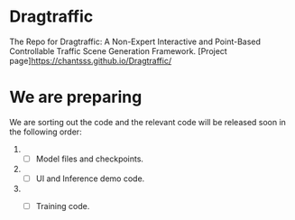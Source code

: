 # Dragtraffic
The Repo for Dragtraffic: A Non-Expert Interactive and Point-Based Controllable Traffic Scene Generation Framework.
[Project page]<https://chantsss.github.io/Dragtraffic/>

# We are preparing
We are sorting out the code and the relevant code will be released soon in the following order:
1. - [ ] Model files and checkpoints. 
2. - [ ] UI and Inference demo code.
3. - [ ] Training code.
   
